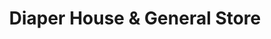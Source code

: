 ---
title: "Diaper House & General Store"
url: /karachi/diaper-house-and-general-store/
shop: general
---